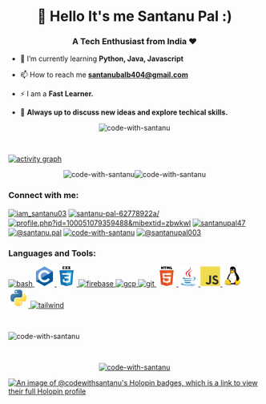 <h1 align="center">👋 Hello It's me Santanu Pal :)</h1>
<h3 align="center">A Tech Enthusiast from India ❤️</h3>


- 🌱 I’m currently learning **Python, Java, Javascript**

- 📫 How to reach me **santanubalb404@gmail.com**

- ⚡ I am a **Fast Learner.**

- 💬 **Always up to discuss new ideas and explore techical skills.**


<!-------------------------Github stats------------------------->

<p align="center"><img src="https://github-readme-stats.vercel.app/api?username=code-with-santanu&theme=dracula&show_icons=true&locale=en" alt="code-with-santanu"/></p>

<!-------------------------Activity Graph------------------------->
<br>

[![activity graph](https://github-readme-activity-graph.vercel.app/graph?username=code-with-santanu&theme=github-compact)](https://github.com/ashutosh00710/github-readme-activity-graph)

<!-------------------------Most Used Languages & Current Streak------------------------->
<p align ="center" style="
display: flex;
align-items: center;
justify-content: center;
"><img src="https://github-stats-barnacle.vercel.app/api/top-langs/?username=code-with-santanu&langs_count=10&layout=compact&theme=dracula&exclude_repo=udemy-basic-html-brad" alt="code-with-santanu"/>


<img src="https://streak-stats.demolab.com?user=code-with-santanu&theme=dracula" alt="code-with-santanu"/>


<h3 align="left">Connect with me:</h3>
<p align="left">
<a href="https://twitter.com/iam_santanu03" target="blank"><img align="center" src="https://raw.githubusercontent.com/rahuldkjain/github-profile-readme-generator/master/src/images/icons/Social/twitter.svg" alt="iam_santanu03" height="30" width="40" /></a>
<a href="https://linkedin.com/in/santanu-pal-62778922a/" target="blank"><img align="center" src="https://raw.githubusercontent.com/rahuldkjain/github-profile-readme-generator/master/src/images/icons/Social/linked-in-alt.svg" alt="santanu-pal-62778922a/" height="30" width="40" /></a>
<a href="https://fb.com/profile.php?id=100051079359488&mibextid=zbwkwl" target="blank"><img align="center" src="https://raw.githubusercontent.com/rahuldkjain/github-profile-readme-generator/master/src/images/icons/Social/facebook.svg" alt="profile.php?id=100051079359488&mibextid=zbwkwl" height="30" width="40" /></a>
<a href="https://instagram.com/santanupal47" target="blank"><img align="center" src="https://raw.githubusercontent.com/rahuldkjain/github-profile-readme-generator/master/src/images/icons/Social/instagram.svg" alt="santanupal47" height="30" width="40" /></a>
<a href="https://medium.com/@santanu.pal" target="blank"><img align="center" src="https://raw.githubusercontent.com/rahuldkjain/github-profile-readme-generator/master/src/images/icons/Social/medium.svg" alt="@santanu.pal" height="30" width="40" /></a>
<a href="https://www.leetcode.com/code-with-santanu" target="blank"><img align="center" src="https://raw.githubusercontent.com/rahuldkjain/github-profile-readme-generator/master/src/images/icons/Social/leet-code.svg" alt="code-with-santanu" height="30" width="40" /></a>
<a href="https://www.hackerearth.com/@santanupal003" target="blank"><img align="center" src="https://raw.githubusercontent.com/rahuldkjain/github-profile-readme-generator/master/src/images/icons/Social/hackerearth.svg" alt="@santanupal003" height="30" width="40" /></a>
</p>

<h3 align="left">Languages and Tools:</h3>
<p align="left"> <a href="https://www.gnu.org/software/bash/" target="_blank" rel="noreferrer"> <img src="https://www.vectorlogo.zone/logos/gnu_bash/gnu_bash-icon.svg" alt="bash" width="40" height="40"/> </a> <a href="https://www.cprogramming.com/" target="_blank" rel="noreferrer"> <img src="https://raw.githubusercontent.com/devicons/devicon/master/icons/c/c-original.svg" alt="c" width="40" height="40"/> </a> <a href="https://www.w3schools.com/css/" target="_blank" rel="noreferrer"> <img src="https://raw.githubusercontent.com/devicons/devicon/master/icons/css3/css3-original-wordmark.svg" alt="css3" width="40" height="40"/> </a> <a href="https://firebase.google.com/" target="_blank" rel="noreferrer"> <img src="https://www.vectorlogo.zone/logos/firebase/firebase-icon.svg" alt="firebase" width="40" height="40"/> </a> <a href="https://cloud.google.com" target="_blank" rel="noreferrer"> <img src="https://www.vectorlogo.zone/logos/google_cloud/google_cloud-icon.svg" alt="gcp" width="40" height="40"/> </a> <a href="https://git-scm.com/" target="_blank" rel="noreferrer"> <img src="https://www.vectorlogo.zone/logos/git-scm/git-scm-icon.svg" alt="git" width="40" height="40"/> </a> <a href="https://www.w3.org/html/" target="_blank" rel="noreferrer"> <img src="https://raw.githubusercontent.com/devicons/devicon/master/icons/html5/html5-original-wordmark.svg" alt="html5" width="40" height="40"/> </a> <a href="https://www.java.com" target="_blank" rel="noreferrer"> <img src="https://raw.githubusercontent.com/devicons/devicon/master/icons/java/java-original.svg" alt="java" width="40" height="40"/> </a> <a href="https://developer.mozilla.org/en-US/docs/Web/JavaScript" target="_blank" rel="noreferrer"> <img src="https://raw.githubusercontent.com/devicons/devicon/master/icons/javascript/javascript-original.svg" alt="javascript" width="40" height="40"/> </a> <a href="https://www.linux.org/" target="_blank" rel="noreferrer"> <img src="https://raw.githubusercontent.com/devicons/devicon/master/icons/linux/linux-original.svg" alt="linux" width="40" height="40"/> </a> <a href="https://www.python.org" target="_blank" rel="noreferrer"> <img src="https://raw.githubusercontent.com/devicons/devicon/master/icons/python/python-original.svg" alt="python" width="40" height="40"/> </a> <a href="https://tailwindcss.com/" target="_blank" rel="noreferrer"> <img src="https://www.vectorlogo.zone/logos/tailwindcss/tailwindcss-icon.svg" alt="tailwind" width="40" height="40"/> </a> </p>


<!-------------------------Profile view------------------------->
<br>

<p align="left"> <img src="https://komarev.com/ghpvc/?username=code-with-santanu&label=Profile%20views&color=0e75b6&style=flat" alt="code-with-santanu" /> </p>


<!-------------------------Trophy------------------------->
<br>

<p align="center"> <a href="https://github.com/ryo-ma/github-profile-trophy"><img src="https://github-profile-trophy.vercel.app/?username=code-with-santanu" alt="code-with-santanu" /></a> </p>

[![An image of @codewithsantanu's Holopin badges, which is a link to view their full Holopin profile](https://holopin.me/codewithsantanu)](https://holopin.io/@codewithsantanu)
